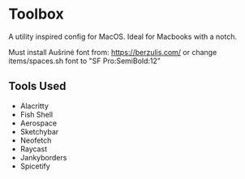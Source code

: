 # Toolbox
A utility inspired config for MacOS. Ideal for Macbooks with a notch.

Must install Aušrinė font from: https://berzulis.com/ or change items/spaces.sh font to "SF Pro:SemiBold:12"

## Tools Used

- Alacritty
- Fish Shell
- Aerospace
- Sketchybar
- Neofetch
- Raycast
- Jankyborders
- Spicetify
